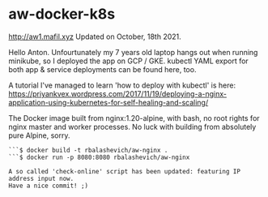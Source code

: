 # aw-docker-k8s
http://aw1.mafil.xyz Updated on October, 18th 2021.

Hello Anton. Unfourtunately my 7 years old laptop hangs out when running minikube, so I deployed the app on GCP / GKE. kubectl YAML export for both app & service deployments can be found here, too.

A tutorial I've managed to learn 'how to deploy with kubectl' is here:
https://priyankvex.wordpress.com/2017/11/19/deploying-a-nginx-application-using-kubernetes-for-self-healing-and-scaling/

The Docker image built from nginx:1.20-alpine, with bash, no root rights for nginx master and worker processes. No luck with building from absolutely pure Alpine, sorry.

```$ docker events &
```$ docker build -t rbalashevich/aw-nginx .
```$ docker run -p 8080:8080 rbalashevich/aw-nginx

A so called 'check-online' script has been updated: featuring IP address input now.
Have a nice commit! ;)


